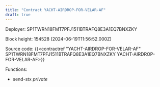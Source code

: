 ```yaml
---
title: "Contract YACHT-AIRDROP-FOR-VELAR-AF"
draft: true
---
```

Deployer: SP1TWRN18FMT7PFJ1511BTRAFQ8E3A1EQ7BNXZKY


 



Block height: 154528 (2024-06-19T11:56:52.000Z)

Source code: {{<contractref "YACHT-AIRDROP-FOR-VELAR-AF" SP1TWRN18FMT7PFJ1511BTRAFQ8E3A1EQ7BNXZKY YACHT-AIRDROP-FOR-VELAR-AF>}}

Functions:

* send-stx _private_
